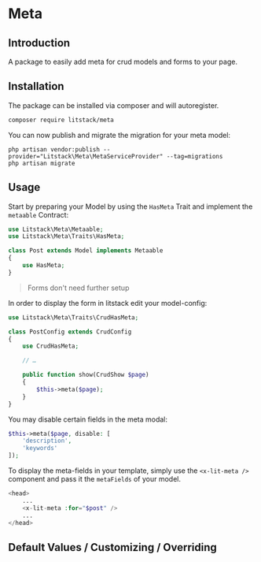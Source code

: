 # Meta

## Introduction

A package to easily add meta for crud models and forms to your page.

## Installation

The package can be installed via composer and will autoregister.

```bash
composer require litstack/meta
```

You can now publish and migrate the migration for your meta model:

```shell
php artisan vendor:publish --provider="Litstack\Meta\MetaServiceProvider" --tag=migrations
php artisan migrate
```

## Usage

Start by preparing your Model by using the `HasMeta` Trait and implement the
`metaable` Contract:

```php
use Litstack\Meta\Metaable;
use Litstack\Meta\Traits\HasMeta;

class Post extends Model implements Metaable
{
    use HasMeta;
}
```

> Forms don't need further setup

In order to display the form in litstack edit your model-config:

```php
use Litstack\Meta\Traits\CrudHasMeta;

class PostConfig extends CrudConfig
{
    use CrudHasMeta;

    // …

    public function show(CrudShow $page)
    {
        $this->meta($page);
    }
}
```

You may disable certain fields in the meta modal:

```php
$this->meta($page, disable: [
    'description',
    'keywords'
]);
```

To display the meta-fields in your template, simply use the `<x-lit-meta />`
component and pass it the `metaFields` of your model.

```php
<head>
    ...
    <x-lit-meta :for="$post" />
    ...
</head>
```

## Default Values / Customizing / Overriding
